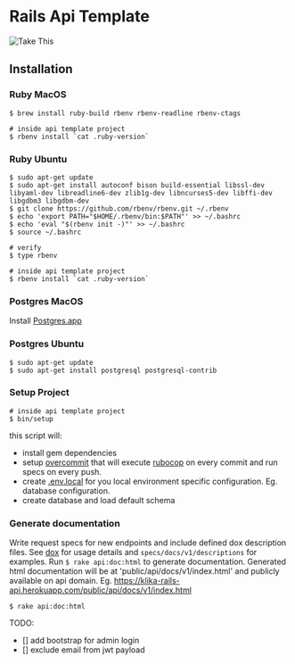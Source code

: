 # Rails Api Template

![Take This](https://i.imgur.com/inEuTBN.jpg)

## Installation

### Ruby MacOS

```
$ brew install ruby-build rbenv rbenv-readline rbenv-ctags

# inside api template project
$ rbenv install `cat .ruby-version`
```

### Ruby Ubuntu

```
$ sudo apt-get update
$ sudo apt-get install autoconf bison build-essential libssl-dev libyaml-dev libreadline6-dev zlib1g-dev libncurses5-dev libffi-dev libgdbm3 libgdbm-dev
$ git clone https://github.com/rbenv/rbenv.git ~/.rbenv
$ echo 'export PATH="$HOME/.rbenv/bin:$PATH"' >> ~/.bashrc
$ echo 'eval "$(rbenv init -)"' >> ~/.bashrc
$ source ~/.bashrc

# verify
$ type rbenv

# inside api template project
$ rbenv install `cat .ruby-version`
```

### Postgres MacOS

Install [Postgres.app](https://postgresapp.com/)

### Postgres Ubuntu

```
$ sudo apt-get update
$ sudo apt-get install postgresql postgresql-contrib
```

### Setup Project

```
# inside api template project
$ bin/setup
```
this script will:

- install gem dependencies
- setup [overcommit](https://github.com/brigade/overcommit) that will execute [rubocop](https://github.com/bbatsov/rubocop) on every commit and run specs on every push.
- create [.env.local](https://github.com/bkeepers/dotenv) for you local environment specific configuration. Eg. database configuration.
- create database and load default schema

### Generate documentation

Write request specs for new endpoints and include defined dox description files. See [dox](https://github.com/infinum/dox) for usage details  and `specs/docs/v1/descriptions` for examples.
Run `$ rake api:doc:html` to generate documentation. Generated html documentation will be at 'public/api/docs/v1/index.html' and publicly available on api domain. Eg. https://klika-rails-api.herokuapp.com/public/api/docs/v1/index.html
```
$ rake api:doc:html
```

TODO:

- [] add bootstrap for admin login
- [] exclude email from jwt payload
